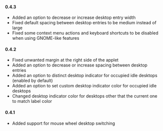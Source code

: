#### 0.4.3
* Added an option to decrease or increase desktop entry width
* Fixed default spacing between desktop entries to be medium instead of large
* Fixed some context menu actions and keyboard shortcuts to be disabled when using GNOME-like features

#### 0.4.2
* Fixed unwanted margin at the right side of the applet
* Added an option to decrease or increase spacing between desktop entries
* Added an option to distinct desktop indicator for occupied idle desktops (enabled by default)
* Added an option to set custom desktop indicator color for occupied idle desktops
* Changed desktop indicator color for desktops other that the current one to match label color

#### 0.4.1
* Added support for mouse wheel desktop switching
